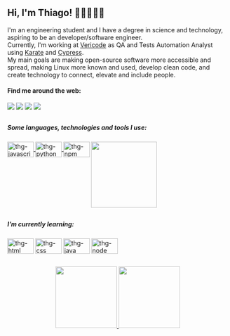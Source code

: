 ## Hi, I'm Thiago! 👋🏽👨🏾‍💻

  
I'm an engineering student and I have a degree in science and technology, aspiring to be an developer/software engineer.  
Currently, I'm working at [Vericode](https://vericode.com.br) as QA and Tests Automation Analyst using [Karate](https://github.com/karatelabs/karate) and [Cypress](https://cypress.io).  
My main goals are making open-source software more accessible and spread, making Linux more known and used, develop clean code, and create technology to connect, elevate and include people.  

#### Find me around the web:

<div>
  <a href="https://www.linkedin.com/in/souzathg/"><img src="https://img.shields.io/badge/LinkedIn-0077B5?style=for-the-badge&logo=linkedin&logoColor=white" /></a>
  <a href="mailto:thgsouza@outlook.com"><img src="https://img.shields.io/badge/Microsoft_Outlook-0078D4?style=for-the-badge&logo=microsoft-outlook&logoColor=white" /></a>
  <a href="https://discord.gg/tJn9FUWySf" target="_blank"><img src="https://img.shields.io/badge/Discord-7289DA?style=for-the-badge&logo=discord&logoColor=white" /></a>
  <a href="https://steamcommunity.com/id/souzathg"><img src="https://img.shields.io/badge/Steam-000000?style=for-the-badge&logo=steam&logoColor=white"/></a>
</div>
  
##
  
##### Some languages, technologies and tools I use:

<div style="display: inline-block">
  <a href="https://github.com/souzathg">
   
  <img align="center" alt="thg-javascript" height="35" width="60" src="https://cdn.jsdelivr.net/gh/devicons/devicon/icons/javascript/javascript-original.svg" />
  <img align="center" alt="thg-python" height="35" width="60" src="https://cdn.jsdelivr.net/gh/devicons/devicon/icons/python/python-original.svg" />
  <img align="center" alt="thg-npm" height="35" width="60" src="https://cdn.jsdelivr.net/gh/devicons/devicon/icons/npm/npm-original-wordmark.svg" />
  <img align="right" height=150px src="https://upload.wikimedia.org/wikipedia/commons/thumb/3/3e/Manjaro-logo.svg/1200px-Manjaro-logo.svg.png" />
  </a>
</div>

##

##### I’m currently learning:
<a href="https://github.com/souzathg">
<div align="left" style="display: inline-block">
  <img align="center" alt="thg-html" height="35" width="60" src="https://cdn.jsdelivr.net/gh/devicons/devicon/icons/html5/html5-plain-wordmark.svg" />
  <img align="center" alt="thg-css" height="35" width="60" src="https://cdn.jsdelivr.net/gh/devicons/devicon/icons/css3/css3-plain-wordmark.svg" />
  <img align="center" alt="thg-java" height="35" width="60" src="https://cdn.jsdelivr.net/gh/devicons/devicon/icons/java/java-original.svg" />
  <img align="center" alt="thg-node" height="35" width="60" src="https://cdn.jsdelivr.net/gh/devicons/devicon/icons/nodejs/nodejs-original.svg" />
</div>

##

<div align="center">
  <a href="https://github.com/souzathg">
  <img height="140em" src="https://github-readme-stats.vercel.app/api?username=souzathg&show_icons=true&theme=tokyonight&include_all_commits=true&count_private=true"/>
  <img height="140em" src="https://github-readme-stats.vercel.app/api/top-langs/?username=souzathg&layout=compact&langs_count=7&theme=tokyonight"/></a>
</div>
  
##
